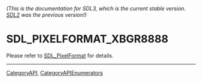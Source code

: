 ###### (This is the documentation for SDL3, which is the current stable version. [SDL2](https://wiki.libsdl.org/SDL2/) was the previous version!)
# SDL_PIXELFORMAT_XBGR8888

Please refer to [SDL_PixelFormat](SDL_PixelFormat) for details.

----
[CategoryAPI](CategoryAPI), [CategoryAPIEnumerators](CategoryAPIEnumerators)

